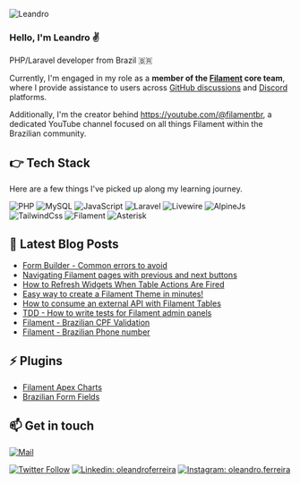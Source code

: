 ![Leandro](https://pbs.twimg.com/profile_banners/2332393863/1722426114/1500x500)
### Hello, I'm Leandro ✌️

PHP/Laravel developer from Brazil 🇧🇷

Currently, I'm engaged in my role as a **member of the [Filament](https://filamentphp.com) core team**, where I provide assistance to users across [GitHub discussions](https://github.com/filamentphp/filament/discussions) and [Discord](https://discord.com/invite/filament) platforms. 

Additionally, I'm the creator behind https://youtube.com/@filamentbr, a dedicated YouTube channel focused on all things Filament within the Brazilian community.

## 👉 Tech Stack

Here are a few things I've picked up along my learning journey.

![PHP](https://img.shields.io/badge/-PHP-7a86b8?style=for-the-badge&logo=php&logoColor=white)
![MySQL](https://img.shields.io/badge/MySQL-3e6e93?style=for-the-badge&logo=mysql&logoColor=white)
![JavaScript](https://img.shields.io/badge/JS-F7DF1E?style=for-the-badge&logo=javascript&logoColor=white)
![Laravel](https://img.shields.io/badge/Laravel-f9322c?style=for-the-badge&logo=laravel&logoColor=white)
![Livewire](https://img.shields.io/badge/Livewire-fb70a9?style=for-the-badge&logo=livewire&logoColor=white)
![AlpineJs](https://img.shields.io/badge/AlpineJs-77c1d2?style=for-the-badge&logo=javascript&logoColor=white)
![TailwindCss](https://img.shields.io/badge/TailwindCss-38bdf8?style=for-the-badge&logo=tailwindcss&logoColor=white)
![Filament](https://img.shields.io/badge/Filament-eab308?style=for-the-badge&logo=laravel&logoColor=white)
![Asterisk](https://img.shields.io/badge/Asterisk-f6772f?style=for-the-badge&logo=php&logoColor=white)

## 📝  Latest Blog Posts

- [Form Builder - Common errors to avoid](https://filamentphp.com/content/leandrocfe-form-builder-common-errors-to-avoid)
- [Navigating Filament pages with previous and next buttons](https://filamentphp.com/content/leandrocfe-navigating-filament-pages-with-previous-and-next-buttons)
- [How to Refresh Widgets When Table Actions Are Fired](https://filamentphp.com/community/leandrocfe-how-to-refresh-widgets-when-table-actions-are-fired)
- [Easy way to create a Filament Theme in minutes!](https://filamentphp.com/community/leandrocfe-easy-way-to-create-a-filament-theme-in-minutes)
- [How to consume an external API with Filament Tables](https://filamentphp.com/community/leandrocfe-how-to-consume-an-external-api-with-filament-tables)
- [TDD - How to write tests for Filament admin panels](https://filamentphp.com/community/leandrocfe-how-to-write-tests-for-filament-admin-panels)
- [Filament - Brazilian CPF Validation](https://filamentphp.com/community/leandrocfe-brazilian-cpfcnpj-field)
- [Filament - Brazilian Phone number](https://filamentphp.com/community/leandrocfe-brazilian-phone-number-field)

## ⚡  Plugins

- [Filament Apex Charts](https://filamentphp.com/plugins/leandrocfe-apex-charts)
- [Brazilian Form Fields](https://filamentphp.com/plugins/leandrocfe-brazilian-form-fields)

## 📫 Get in touch

[![Mail](https://img.shields.io/badge/leandrocfe@gmail.com-fff?style=for-the-badge&logo=gmail&logoColor=red)](mailto:leandrocfe@gmail.com)

[![Twitter Follow](https://img.shields.io/twitter/follow/leandrocfe?label=Follow)](https://twitter.com/leandrocfe)
[![Linkedin: oleandroferreira](https://img.shields.io/badge/-Leandro%20Costa%20Ferreira-blue?style=flat-square&logo=Linkedin&logoColor=white&link=https://www.linkedin.com/in/oleandroferreira)](https://www.linkedin.com/in/oleandroferreira/)
[![Instagram: oleandro.ferreira](https://img.shields.io/badge/-oleandro.ferreira-d22e81?style=flat-square&logo=Instagram&logoColor=white&link=https://www.instagram.com/oleandro.ferreira/)](https://www.instagram.com/oleandro.ferreira/)

